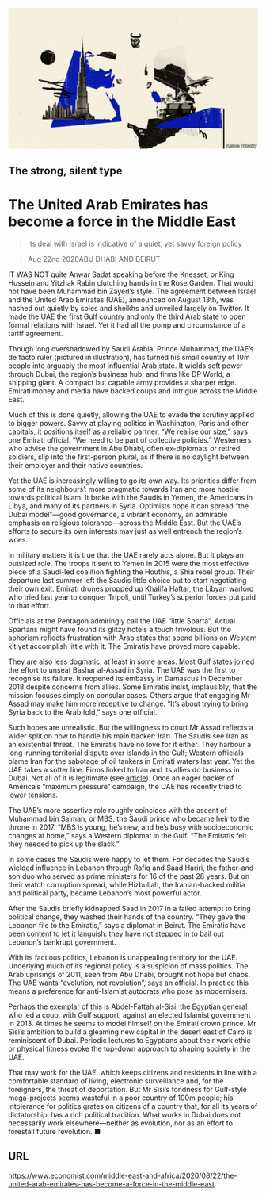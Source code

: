 ![](./images/20200822_MAD001_0.jpg)

## The strong, silent type

# The United Arab Emirates has become a force in the Middle East

> Its deal with Israel is indicative of a quiet, yet savvy foreign policy

> Aug 22nd 2020ABU DHABI AND BEIRUT

IT WAS NOT quite Anwar Sadat speaking before the Knesset, or King Hussein and Yitzhak Rabin clutching hands in the Rose Garden. That would not have been Muhammad bin Zayed’s style. The agreement between Israel and the United Arab Emirates (UAE), announced on August 13th, was hashed out quietly by spies and sheikhs and unveiled largely on Twitter. It made the UAE the first Gulf country and only the third Arab state to open formal relations with Israel. Yet it had all the pomp and circumstance of a tariff agreement.

Though long overshadowed by Saudi Arabia, Prince Muhammad, the UAE’s de facto ruler (pictured in illustration), has turned his small country of 10m people into arguably the most influential Arab state. It wields soft power through Dubai, the region’s business hub, and firms like DP World, a shipping giant. A compact but capable army provides a sharper edge. Emirati money and media have backed coups and intrigue across the Middle East.

Much of this is done quietly, allowing the UAE to evade the scrutiny applied to bigger powers. Savvy at playing politics in Washington, Paris and other capitals, it positions itself as a reliable partner. “We realise our size,” says one Emirati official. “We need to be part of collective policies.” Westerners who advise the government in Abu Dhabi, often ex-diplomats or retired soldiers, slip into the first-person plural, as if there is no daylight between their employer and their native countries.

Yet the UAE is increasingly willing to go its own way. Its priorities differ from some of its neighbours’: more pragmatic towards Iran and more hostile towards political Islam. It broke with the Saudis in Yemen, the Americans in Libya, and many of its partners in Syria. Optimists hope it can spread “the Dubai model”—good governance, a vibrant economy, an admirable emphasis on religious tolerance—across the Middle East. But the UAE’s efforts to secure its own interests may just as well entrench the region’s woes.

In military matters it is true that the UAE rarely acts alone. But it plays an outsized role. The troops it sent to Yemen in 2015 were the most effective piece of a Saudi-led coalition fighting the Houthis, a Shia rebel group. Their departure last summer left the Saudis little choice but to start negotiating their own exit. Emirati drones propped up Khalifa Haftar, the Libyan warlord who tried last year to conquer Tripoli, until Turkey’s superior forces put paid to that effort.

Officials at the Pentagon admiringly call the UAE “little Sparta”. Actual Spartans might have found its glitzy hotels a touch frivolous. But the aphorism reflects frustration with Arab states that spend billions on Western kit yet accomplish little with it. The Emiratis have proved more capable.

They are also less dogmatic, at least in some areas. Most Gulf states joined the effort to unseat Bashar al-Assad in Syria. The UAE was the first to recognise its failure. It reopened its embassy in Damascus in December 2018 despite concerns from allies. Some Emiratis insist, implausibly, that the mission focuses simply on consular cases. Others argue that engaging Mr Assad may make him more receptive to change. “It’s about trying to bring Syria back to the Arab fold,” says one official.

Such hopes are unrealistic. But the willingness to court Mr Assad reflects a wider split on how to handle his main backer: Iran. The Saudis see Iran as an existential threat. The Emiratis have no love for it either. They harbour a long-running territorial dispute over islands in the Gulf; Western officials blame Iran for the sabotage of oil tankers in Emirati waters last year. Yet the UAE takes a softer line. Firms linked to Iran and its allies do business in Dubai. Not all of it is legitimate (see [article](https://www.economist.com//node/21791062)). Once an eager backer of America’s “maximum pressure” campaign, the UAE has recently tried to lower tensions.

The UAE’s more assertive role roughly coincides with the ascent of Muhammad bin Salman, or MBS, the Saudi prince who became heir to the throne in 2017. “MBS is young, he’s new, and he’s busy with socioeconomic changes at home,” says a Western diplomat in the Gulf. “The Emiratis felt they needed to pick up the slack.”

In some cases the Saudis were happy to let them. For decades the Saudis wielded influence in Lebanon through Rafiq and Saad Hariri, the father-and-son duo who served as prime ministers for 16 of the past 28 years. But on their watch corruption spread, while Hizbullah, the Iranian-backed militia and political party, became Lebanon’s most powerful actor.

After the Saudis briefly kidnapped Saad in 2017 in a failed attempt to bring political change, they washed their hands of the country. “They gave the Lebanon file to the Emiratis,” says a diplomat in Beirut. The Emiratis have been content to let it languish: they have not stepped in to bail out Lebanon’s bankrupt government.

With its factious politics, Lebanon is unappealing territory for the UAE. Underlying much of its regional policy is a suspicion of mass politics. The Arab uprisings of 2011, seen from Abu Dhabi, brought not hope but chaos. The UAE wants “evolution, not revolution”, says an official. In practice this means a preference for anti-Islamist autocrats who pose as modernisers.

Perhaps the exemplar of this is Abdel-Fattah al-Sisi, the Egyptian general who led a coup, with Gulf support, against an elected Islamist government in 2013. At times he seems to model himself on the Emirati crown prince. Mr Sisi’s ambition to build a gleaming new capital in the desert east of Cairo is reminiscent of Dubai. Periodic lectures to Egyptians about their work ethic or physical fitness evoke the top-down approach to shaping society in the UAE.

That may work for the UAE, which keeps citizens and residents in line with a comfortable standard of living, electronic surveillance and, for the foreigners, the threat of deportation. But Mr Sisi’s fondness for Gulf-style mega-projects seems wasteful in a poor country of 100m people; his intolerance for politics grates on citizens of a country that, for all its years of dictatorship, has a rich political tradition. What works in Dubai does not necessarily work elsewhere—neither as evolution, nor as an effort to forestall future revolution. ■

## URL

https://www.economist.com/middle-east-and-africa/2020/08/22/the-united-arab-emirates-has-become-a-force-in-the-middle-east
